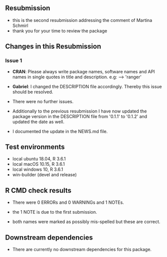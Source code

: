 ## Resubmission
* this is the second resubmission addressing the comment of Martina Schmirl
* thank you for your time to review the package

## Changes in this Resubmission
### Issue 1
* **CRAN**: Please always write package names, software names and API names in
single quotes in title and description. e.g: --> 'ranger'
* **Gabriel**: I changed the DESCRIPTION file accordingly.
Thereby this issue should be resolved.

* There were no further issues.
* Additionally to the previous resubmission I have now updated the package version 
in the DESCRIPTION file from '0.1.1' to '0.1.2' and updated the date as well.
* I documented the update in the NEWS.md file.

## Test environments
* local ubuntu 18.04, R 3.6.1
* local macOS 10.15, R 3.6.1
* local windows 10, R 3.6.1
* win-builder (devel and release)

## R CMD check results
* There were 0 ERRORs and 0 WARNINGs and 1 NOTEs. 

* the 1 NOTE is due to the first submission.
* both names were marked as possibly mis-spelled but these are correct.

## Downstream dependencies
* There are currently no downstream dependencies for this package.
